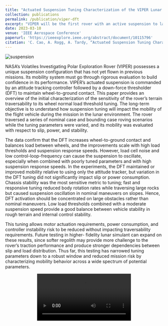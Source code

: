 ```yaml
---
title: "Actuated Suspension Tuning Characterization of the VIPER Lunar Rover"
collection: publications
permalink: /publication/viper-dft
excerpt: "VIPER will be the first rover with an active suspension to launch on a NASA mission. This work experimentally characterizes the mobility performance of VIPER's load-responsive suspension controller as it traverses typical terrains with different tuning parameters."
date: 2023-03-10
venue: 'IEEE Aerospace Conference'
paperurl: 'https://ieeexplore.ieee.org/abstract/document/10115796'
citation: 'C. Cao, A. Rogg, A. Tardy, “Actuated Suspension Tuning Characterization of the VIPER Lunar Rover,” in 2023 IEEE Aerospace Conference, Mar. 2023.'
---
```



![suspension](https://user-images.githubusercontent.com/6529420/236520369-e6e9c044-7f79-41ee-98a4-fc19a97c8746.jpg)

NASA’s Volatiles Investigating Polar Exploration Rover (VIPER) possesses a unique suspension configuration that has not yet flown in previous missions. Its mobility system must go through rigorous evaluation to build confidence in its performance. VIPER’s actuated suspension is commanded by an attitude tracking controller followed by a down-force thresholder (DFT) to maintain wheel-to-ground contact. This paper provides an overview of the initial characterization of the sensitivity of the rover’s terrain traversability to its wheel normal load threshold tuning. The long-term objective is to understand how suspension tuning will impact the mobility of the flight vehicle during the mission in the lunar environment. The rover traversed a series of nominal case and bounding case roving scenarios while the tuning parameters were varied, and its mobility was evaluated with respect to slip, power, and stability.

The data confirm that the DFT increases wheel-to-ground contact and balances load between wheels, and the improvements scale with high load thresholds and suspension response speeds. However, load cell noise and low control-loop-frequency can cause the suspension to oscillate, especially when combined with poorly tuned parameters and with high suspension response speeds. In the experiments, the DFT maintained or improved mobility relative to using only the attitude tracker, but variation in the DFT tuning did not significantly impact slip or power consumption. Chassis stability was the most sensitive metric to tuning; fast and responsive tuning reduced body rotation rates while traversing large rocks but caused suspension oscillation in nominal maneuvers on slopes. Hence, DFT activation should be concentrated on large obstacles rather than nominal maneuvers. Low load thresholds combined with a moderate suspension speed provide a good balance between vehicle stability in rough terrain and internal control stability.

This tuning allows motor actuation requirements, power consumption, and controller instability risk to be reduced without impacting traversability requirements. Future testing in higher- fidelity lunar simulant can expand on these results, since softer regolith may provide more challenge to the rover’s traction performance and produce stronger dependencies between slip and load distribution. Thus far, this testing has narrowed tuning parameters down to a robust window and reduced mission risk by characterizing mobility behavior across a wide spectrum of potential parameters.


<center>
<video src='https://user-images.githubusercontent.com/6529420/236520176-5b9b9305-7789-4e0b-8e8f-c3c48886b8cf.mov' controls> </video>
</center>



